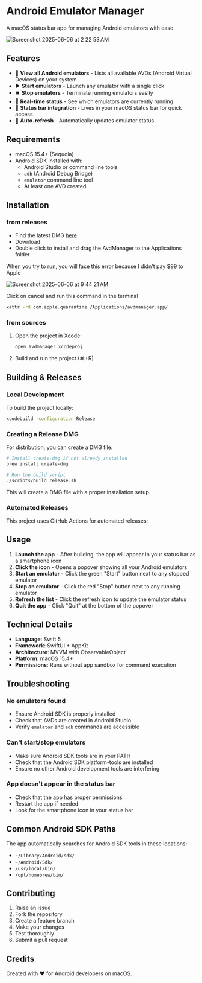 # Android Emulator Manager

A macOS status bar app for managing Android emulators with ease.

![Screenshot 2025-06-06 at 2 22 53 AM](https://github.com/user-attachments/assets/4fc69a8e-ee4f-48db-b488-92edfe1fdd50)


## Features

- 📱 **View all Android emulators** - Lists all available AVDs (Android Virtual Devices) on your system
- ▶️ **Start emulators** - Launch any emulator with a single click
- ⏹️ **Stop emulators** - Terminate running emulators easily
- 🔄 **Real-time status** - See which emulators are currently running
- 🎯 **Status bar integration** - Lives in your macOS status bar for quick access
- 🔄 **Auto-refresh** - Automatically updates emulator status

## Requirements

- macOS 15.4+ (Sequoia)
- Android SDK installed with:
  - Android Studio or command line tools
  - `adb` (Android Debug Bridge)
  - `emulator` command line tool
  - At least one AVD created

## Installation

### from releases 

- Find the latest DMG [here](https://github.com/prudhvir3ddy/AvdManager-MacOS/releases)
- Download
- Double click to install and drag the AvdManager to the Applications folder

When you try to run, you will face this error because I didn't pay $99 to Apple

![Screenshot 2025-06-06 at 9 44 21 AM](https://github.com/user-attachments/assets/ed252708-8819-45d5-805d-734596d6840b)

Click on cancel and run this command in the terminal 

```bash
xattr -rd com.apple.quarantine /Applications/avdmanager.app/
```


### from sources

1. Open the project in Xcode:
   ```bash
   open avdmanager.xcodeproj
   ```

2. Build and run the project (⌘+R)

## Building & Releases

### Local Development

To build the project locally:

```bash
xcodebuild -configuration Release
```

### Creating a Release DMG

For distribution, you can create a DMG file:

```bash
# Install create-dmg if not already installed
brew install create-dmg

# Run the build script
./scripts/build_release.sh
```

This will create a DMG file with a proper installation setup.

### Automated Releases

This project uses GitHub Actions for automated releases:

## Usage

1. **Launch the app** - After building, the app will appear in your status bar as a smartphone icon
2. **Click the icon** - Opens a popover showing all your Android emulators
3. **Start an emulator** - Click the green "Start" button next to any stopped emulator
4. **Stop an emulator** - Click the red "Stop" button next to any running emulator
5. **Refresh the list** - Click the refresh icon to update the emulator status
6. **Quit the app** - Click "Quit" at the bottom of the popover

## Technical Details

- **Language**: Swift 5
- **Framework**: SwiftUI + AppKit
- **Architecture**: MVVM with ObservableObject
- **Platform**: macOS 15.4+
- **Permissions**: Runs without app sandbox for command execution

## Troubleshooting

### No emulators found
- Ensure Android SDK is properly installed
- Check that AVDs are created in Android Studio
- Verify `emulator` and `adb` commands are accessible

### Can't start/stop emulators
- Make sure Android SDK tools are in your PATH
- Check that the Android SDK platform-tools are installed
- Ensure no other Android development tools are interfering

### App doesn't appear in the status bar
- Check that the app has proper permissions
- Restart the app if needed
- Look for the smartphone icon in your status bar

## Common Android SDK Paths

The app automatically searches for Android SDK tools in these locations:
- `~/Library/Android/sdk/`
- `~/Android/Sdk/`
- `/usr/local/bin/`
- `/opt/homebrew/bin/`

## Contributing

1. Raise an issue
2. Fork the repository
3. Create a feature branch
4. Make your changes
5. Test thoroughly
6. Submit a pull request

## Credits

Created with ❤️ for Android developers on macOS. 
